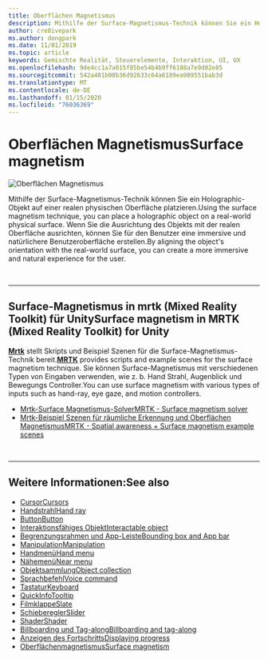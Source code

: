 ```yaml
---
title: Oberflächen Magnetismus
description: Mithilfe der Surface-Magnetismus-Technik können Sie ein Holographic-Objekt auf einer realen physischen Oberfläche platzieren.
author: cre8ivepark
ms.author: dongpark
ms.date: 11/01/2019
ms.topic: article
keywords: Gemischte Realität, Steuerelemente, Interaktion, UI, UX
ms.openlocfilehash: 9de4cc1a7a015f85be54b4b9ff6188a7e9d02e85
ms.sourcegitcommit: 542a481b00b36d92633c64a6189ea989551bab3d
ms.translationtype: MT
ms.contentlocale: de-DE
ms.lasthandoff: 01/15/2020
ms.locfileid: "76036369"
---
```

# <a name="surface-magnetism"></a><span data-ttu-id="6a9d9-104">Oberflächen Magnetismus</span><span class="sxs-lookup"><span data-stu-id="6a9d9-104">Surface magnetism</span></span>

![Oberflächen Magnetismus](images/UX/MRTK_SurfaceMagnetism.gif)

<span data-ttu-id="6a9d9-106">Mithilfe der Surface-Magnetismus-Technik können Sie ein Holographic-Objekt auf einer realen physischen Oberfläche platzieren.</span><span class="sxs-lookup"><span data-stu-id="6a9d9-106">Using the surface magnetism technique, you can place a holographic object on a real-world physical surface.</span></span> <span data-ttu-id="6a9d9-107">Wenn Sie die Ausrichtung des Objekts mit der realen Oberfläche ausrichten, können Sie für den Benutzer eine immersive und natürlichere Benutzeroberfläche erstellen.</span><span class="sxs-lookup"><span data-stu-id="6a9d9-107">By aligning the object's orientation with the real-world surface, you can create a more immersive and natural experience for the user.</span></span>

<br>

---

## <a name="surface-magnetism-in-mrtk-mixed-reality-toolkit-for-unity"></a><span data-ttu-id="6a9d9-108">Surface-Magnetismus in mrtk (Mixed Reality Toolkit) für Unity</span><span class="sxs-lookup"><span data-stu-id="6a9d9-108">Surface magnetism in MRTK (Mixed Reality Toolkit) for Unity</span></span>
<span data-ttu-id="6a9d9-109">**[Mrtk](https://github.com/Microsoft/MixedRealityToolkit-Unity)** stellt Skripts und Beispiel Szenen für die Surface-Magnetismus-Technik bereit.</span><span class="sxs-lookup"><span data-stu-id="6a9d9-109">**[MRTK](https://github.com/Microsoft/MixedRealityToolkit-Unity)** provides scripts and example scenes for the surface magnetism technique.</span></span> <span data-ttu-id="6a9d9-110">Sie können Surface-Magnetismus mit verschiedenen Typen von Eingaben verwenden, wie z. b. Hand Strahl, Augenblick und Bewegungs Controller.</span><span class="sxs-lookup"><span data-stu-id="6a9d9-110">You can use surface magnetism with various types of inputs such as hand-ray, eye gaze, and motion controllers.</span></span>

* [<span data-ttu-id="6a9d9-111">Mrtk-Surface Magnetismus-Solver</span><span class="sxs-lookup"><span data-stu-id="6a9d9-111">MRTK - Surface magnetism solver</span></span>](https://microsoft.github.io/MixedRealityToolkit-Unity/Documentation/README_Solver.html#surfacemagnetism)
* [<span data-ttu-id="6a9d9-112">Mrtk-Beispiel Szenen für räumliche Erkennung und Oberflächen Magnetismus</span><span class="sxs-lookup"><span data-stu-id="6a9d9-112">MRTK - Spatial awareness + Surface magnetism example scenes</span></span>](https://github.com/microsoft/MixedRealityToolkit-Unity/blob/mrtk_development/Assets/MixedRealityToolkit.Examples/Demos/Solvers/Scenes/SurfaceMagnetismSpatialAwarenessExample.unity)


<br>

---

## <a name="see-also"></a><span data-ttu-id="6a9d9-113">Weitere Informationen:</span><span class="sxs-lookup"><span data-stu-id="6a9d9-113">See also</span></span>

* [<span data-ttu-id="6a9d9-114">Cursor</span><span class="sxs-lookup"><span data-stu-id="6a9d9-114">Cursors</span></span>](cursors.md)
* [<span data-ttu-id="6a9d9-115">Handstrahl</span><span class="sxs-lookup"><span data-stu-id="6a9d9-115">Hand ray</span></span>](point-and-commit.md)
* [<span data-ttu-id="6a9d9-116">Button</span><span class="sxs-lookup"><span data-stu-id="6a9d9-116">Button</span></span>](button.md)
* [<span data-ttu-id="6a9d9-117">Interaktionsfähiges Objekt</span><span class="sxs-lookup"><span data-stu-id="6a9d9-117">Interactable object</span></span>](interactable-object.md)
* [<span data-ttu-id="6a9d9-118">Begrenzungsrahmen und App-Leiste</span><span class="sxs-lookup"><span data-stu-id="6a9d9-118">Bounding box and App bar</span></span>](app-bar-and-bounding-box.md)
* [<span data-ttu-id="6a9d9-119">Manipulation</span><span class="sxs-lookup"><span data-stu-id="6a9d9-119">Manipulation</span></span>](direct-manipulation.md)
* [<span data-ttu-id="6a9d9-120">Handmenü</span><span class="sxs-lookup"><span data-stu-id="6a9d9-120">Hand menu</span></span>](hand-menu.md)
* [<span data-ttu-id="6a9d9-121">Nähemenü</span><span class="sxs-lookup"><span data-stu-id="6a9d9-121">Near menu</span></span>](near-menu.md)
* [<span data-ttu-id="6a9d9-122">Objektsammlung</span><span class="sxs-lookup"><span data-stu-id="6a9d9-122">Object collection</span></span>](object-collection.md)
* [<span data-ttu-id="6a9d9-123">Sprachbefehl</span><span class="sxs-lookup"><span data-stu-id="6a9d9-123">Voice command</span></span>](voice-input.md)
* [<span data-ttu-id="6a9d9-124">Tastatur</span><span class="sxs-lookup"><span data-stu-id="6a9d9-124">Keyboard</span></span>](keyboard.md)
* [<span data-ttu-id="6a9d9-125">QuickInfo</span><span class="sxs-lookup"><span data-stu-id="6a9d9-125">Tooltip</span></span>](tooltip.md)
* [<span data-ttu-id="6a9d9-126">Filmklappe</span><span class="sxs-lookup"><span data-stu-id="6a9d9-126">Slate</span></span>](slate.md)
* [<span data-ttu-id="6a9d9-127">Schieberegler</span><span class="sxs-lookup"><span data-stu-id="6a9d9-127">Slider</span></span>](slider.md)
* [<span data-ttu-id="6a9d9-128">Shader</span><span class="sxs-lookup"><span data-stu-id="6a9d9-128">Shader</span></span>](shader.md)
* [<span data-ttu-id="6a9d9-129">Billboarding und Tag-along</span><span class="sxs-lookup"><span data-stu-id="6a9d9-129">Billboarding and tag-along</span></span>](billboarding-and-tag-along.md)
* [<span data-ttu-id="6a9d9-130">Anzeigen des Fortschritts</span><span class="sxs-lookup"><span data-stu-id="6a9d9-130">Displaying progress</span></span>](progress.md)
* [<span data-ttu-id="6a9d9-131">Oberflächenmagnetismus</span><span class="sxs-lookup"><span data-stu-id="6a9d9-131">Surface magnetism</span></span>](surface-magnetism.md)
